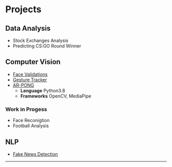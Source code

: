 <!--
**henriquevedoveli/henriquevedoveli** is a ✨ _special_ ✨ repository because its `README.md` (this file) appears on your GitHub profile.

Here are some ideas to get you started:

- 🔭 I’m currently working on ...
- 🌱 I’m currently learning ...
- 👯 I’m looking to collaborate on ...
- 🤔 I’m looking for help with ...
- 💬 Ask me about ...
- 📫 How to reach me: ...
- 😄 Pronouns: ...
- ⚡ Fun fact: ...
-->

# Projects
## Data Analysis
 * Stock Exchanges Analysis
 * Predicting CS:GO Round Winner

## Computer Vision
  * [Face Validations](https://github.com/henriquevedoveli/face-validations)
  * [Gesture Tracker](https://github.com/henriquevedoveli/Gesture-Tracker)
  * [AR-PONG](https://github.com/henriquevedoveli/ARPONG)
      - **Language** Python3.8
      - **Frameworks** OpenCV, MediaPipe
   
  ### Work in Progess
   * Face Reconigtion
   * Football Analysis
        
  ## NLP
   * [Fake News Detection](https://github.com/henriquevedoveli/NLP-fake-news-detection)
  


---

